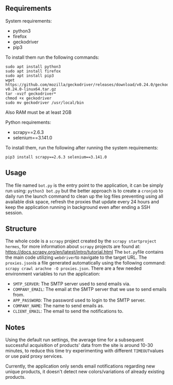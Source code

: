 ## Requirements
System requirements:
- python3
- firefox
- geckodriver
- pip3


To install them run the following commands:
```
sudo apt install python3
sudo apt install firefox
sudo apt install pip3
wget https://github.com/mozilla/geckodriver/releases/download/v0.24.0/geckodriver-v0.24.0-linux64.tar.gz
tar -xvzf geckodriver*
chmod +x geckodriver
sudo mv geckodriver /usr/local/bin
```

Also RAM must be at least 2GB

Python  requirements: 
- scrapy==2.6.3
- selenium==3.141.0

To install them, run the following after running the system requirements:
```
pip3 install scrapy==2.6.3 selenium==3.141.0
```
## Usage
The file named `bot.py` is the entry point to the application, it can be simply run using: `python3 bot.py` but the better approach is to create  a `cronjob` to daily run the launch command to clean up the log files preventing using all available disk space, refresh the proxies that update every 24 hours and keep the application running in background even after ending a SSH session.

## Structure
The whole code is a `scrapy` project created by the `scrapy startproject hermes`, for more information about `scrapy` projects are found at: https://docs.scrapy.org/en/latest/intro/tutorial.html
The `bot.py`file contains the main code utilizing `webdriver`to navigate to the target URL.
The `proxies.json`is a file generated automatically using the following command:  `scrapy crawl arachne -O proxies.json`.
There are a few needed environment variables to run the application:
- `SMTP_SERVER`: The SMTP server used to send emails via.
- `COMPANY_EMAIL`: The email at the SMTP server that we use to send emails from.
- `APP_PASSWORD`: The password used to login to the SMTP server.
- `COMPANY_NAME`: The name to send emails as.
- `CLIENT_EMAIL`: The email to send the notifications to.

## Notes
Using the default run settings, the average time for a subsequent successful acquisition of products' data from the site is around 10-30 minutes, to reduce this time try experimenting with different `TIMEOUT`values or use paid proxy services.

Currently, the application only sends email notifications regarding new unique products, it doesn't detect new colors/variations of already existing products.
